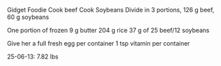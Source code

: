 
Gidget Foodie 
Cook beef
Cook Soybeans
Divide in 3 portions, 126 g beef, 60 g soybeans

One portion of frozen
9 g butter
204 g rice 
37 g of 25 beef/12 soybeans

Give her a full fresh egg per container
1 tsp vitamin per container


25-06-13: 7.82 lbs